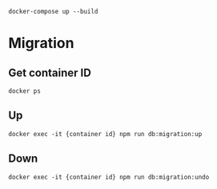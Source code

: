 `docker-compose up --build`

# Migration

## Get container ID

`docker ps`

## Up

`docker exec -it {container id} npm run db:migration:up`

## Down

`docker exec -it {container id} npm run db:migration:undo`
